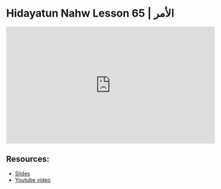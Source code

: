 # Hidayatun Nahw Lesson 65 | الأمر            

<iframe width="560" height="315" src="https://www.youtube-nocookie.com/embed/kDaQ9OX9PSM?start=0" frameborder="0" allow="accelerometer; autoplay; encrypted-media; gyroscope; picture-in-picture" allowfullscreen="allowfullscreen"></iframe><BR>



## Resources:
- [Slides](https://github.com/arshare/resources_balagha_pdfs)
- [Youtube video](https://www.youtube.com/watch?v=kDaQ9OX9PSM&list=PLzn0qdi6JpdtdAyaM2yvvY1Yk9i4EpLHD&index=128)
